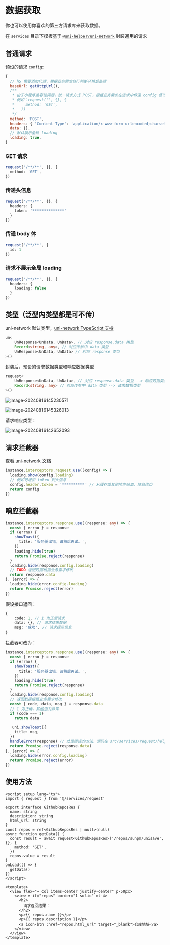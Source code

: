 # 数据获取

你也可以使用你喜欢的第三方请求库来获取数据。

在 `services` 目录下模板基于 [`@uni-helper/uni-network`](https://github.com/uni-helper/uni-network) 封装通用的请求

## 普通请求

预设的请求 `config`:

```js
{
  // h5 需要添加代理，根据业务需求自行判断环境后处理
  baseUrl: getHttpUrl(),
  /**
   * 由于小程序兼容性问题，统一请求方式 POST，根据业务需求在请求中传递 config 修改
   * 例如：request('', {}, {
   *     method: 'GET',
   *   })
   */
  method: 'POST',
  headers: { 'Content-Type': 'application/x-www-form-urlencoded;charset=UTF-8' },
  data: {},
  // 默认展示全局 loading
  loading: true,
}
```

### GET 请求

```ts
request('/**/**', {}, {
  method: 'GET',
})
```

### 传递头信息

```ts
request('/**/**', {}, {
  headers: {
    token: '**************'
  }
})
```

### 传递 body 体

```ts
request('/**/**', {
  id: 1
})
```

### 请求不展示全局 loading

```ts
request('/**/**', {}, {
  headers: {
    loading: false
  }
})
```

## 类型（泛型内类型都是可不传）

uni-network 默认类型，[uni-network TypeScript 支持](https://uni-network.netlify.app/advanced/typescript-support.html)

```ts
un<
    UnResponse<UnData, UnData>, // 对应 response.data 类型
    Record<string, any>, // 对应传参中 data 类型
    UnResponse<UnData, UnData> // 对应 response 类型
>()
```

封装后，预设的请求数据类型和响应数据类型

```ts
request<
    UnResponse<UnData, UnData>, // 对应 response.data 类型 --> 响应数据类型
    Record<string, any> // 对应传参中 data 类型 --> 请求数据类型
>()
```

![image-20240816145230571](https://upic.fassr.com/uPic/2024-08-16/14:52:32-i9WmGZ_image-20240816145230571.png)

![image-20240816145326013](https://upic.fassr.com/uPic/2024-08-16/14:53:27-T02Q9y_image-20240816145326013.png)

请求响应类型：

![image-20240816142652093](https://upic.fassr.com/uPic/2024-08-16/14:26:54-0YBOc4_image-20240816142652093.png)

## 请求拦截器

[查看 uni-network 文档](https://uni-network.netlify.app/advanced/interceptors.html)

```ts
instance.interceptors.request.use((config) => {
  loading.show(config.loading)
  // 例如可增加 token 到头信息
  config.header.token = '**********' // 从缓存或其他地方获取，随意你😊
  return config
})
```

## 响应拦截器

```ts
instance.interceptors.response.use((response: any) => {
  const { errno } = response
  if (errno) {
    showToast({
      title: '服务器出错，请稍后再试。',
    })
    loading.hide(true)
    return Promise.reject(response)
  }
  loading.hide(response.config.loading)
  // TODO 返回数据根据业务需求修改
  return response.data
}, (error) => {
  loading.hide(error.config.loading)
  return Promise.reject(error)
})
```

假设接口返回：

```ts
{
    code: 1, // 1 为正常请求
    data: {}, // 请求结果数据
    msg: '成功', // 请求提示信息
}
```

拦截器可改为：

```ts
instance.interceptors.response.use((response: any) => {
  const { errno } = response
  if (errno) {
    showToast({
      title: '服务器出错，请稍后再试。',
    })
    loading.hide(true)
    return Promise.reject(response)
  }
  loading.hide(response.config.loading)
  // 返回数据根据业务需求修改
  const { code, data, msg } = response.data
  // 1 为正确，其他值为异常
  if (code === 1)
    return data

   uni.showToast({
    title: msg,
  })
  handleError(response) // 处理错误的方法，源码在 src/services/request/helper.ts，具体实现根据业务需求更改
  return Promise.reject(response.data)
}, (error) => {
  loading.hide(error.config.loading)
  return Promise.reject(error)
})
```

## 使用方法

```vue
<script setup lang="ts">
import { request } from '@/services/request'

export interface GithubReposRes {
  name: string
  description: string
  html_url: string
}
const repos = ref<GithubReposRes | null>(null)
async function getData() {
  const result = await request<GithubReposRes>('/repos/sunpm/unisave', {}, {
    method: 'GET',
  })
  repos.value = result
}
onLoad(() => {
  getData()
})
</script>

<template>
  <view flex="~ col items-center justify-center" p-50px>
    <view v-if="repos" border="1 solid" mt-4>
      <h2>
        请求返回结果：
      </h2>
      <p>{{ repos.name }}</p>
      <p>{{ repos.description }}</p>
      <a icon-btn :href="repos.html_url" target="_blank">仓库地址</a>
    </view>
  </view>
</template>
```
